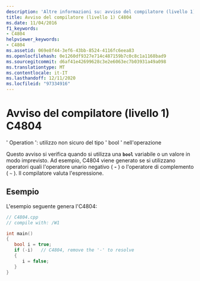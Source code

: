 ```yaml
---
description: 'Altre informazioni su: avviso del compilatore (livello 1) C4804'
title: Avviso del compilatore (livello 1) C4804
ms.date: 11/04/2016
f1_keywords:
- C4804
helpviewer_keywords:
- C4804
ms.assetid: 069e8f44-3ef6-43bb-8524-4116fc6eea83
ms.openlocfilehash: 0e1260df9327e714c487159b7c0c8c1a1168bad9
ms.sourcegitcommit: d6af41e42699628c3e2e6063ec7b03931a49a098
ms.translationtype: MT
ms.contentlocale: it-IT
ms.lasthandoff: 12/11/2020
ms.locfileid: "97334916"
---
```

# <a name="compiler-warning-level-1-c4804"></a>Avviso del compilatore (livello 1) C4804

' Operation ': utilizzo non sicuro del tipo ' bool ' nell'operazione

Questo avviso si verifica quando si utilizza una **`bool`** variabile o un valore in modo imprevisto. Ad esempio, C4804 viene generato se si utilizzano operatori quali l'operatore unario negativo ( **-** ) o l'operatore di complemento ( `~` ). Il compilatore valuta l'espressione.

## <a name="example"></a>Esempio

L'esempio seguente genera l'C4804:

```cpp
// C4804.cpp
// compile with: /W1

int main()
{
   bool i = true;
   if (-i)   // C4804, remove the '-' to resolve
   {
      i = false;
   }
}
```
